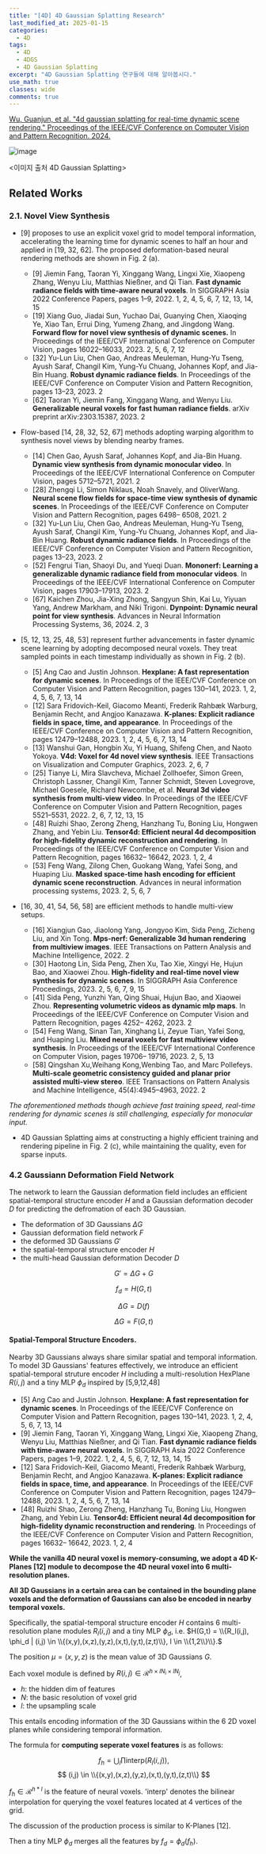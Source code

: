 ```yaml
---
title: "[4D] 4D Gaussian Splatting Research"
last_modified_at: 2025-01-15
categories:
  - 4D
tags:
  - 4D
  - 4DGS
  - 4D Gaussian Splatting
excerpt: "4D Gaussian Splatting 연구들에 대해 알아봅시다."
use_math: true
classes: wide
comments: true
---
```


[Wu, Guanjun, et al. "4d gaussian splatting for real-time dynamic scene rendering." Proceedings of the IEEE/CVF Conference on Computer Vision and Pattern Recognition. 2024.](https://guanjunwu.github.io/4dgs/)

![image](https://github.com/user-attachments/assets/1b849f6f-e254-4060-8be6-9d7023de590c)

<이미지 출처 4D Gaussian Splatting>

## Related Works

### 2.1. Novel View Synthesis

- [9] proposes to use an explicit voxel grid to model temporal information, accelerating the learning time for dynamic scenes to half an hour and applied in [19, 32, 62]. The proposed deformation-based neural rendering methods are shown in Fig. 2 (a).
  - [9] Jiemin Fang, Taoran Yi, Xinggang Wang, Lingxi Xie, Xiaopeng Zhang, Wenyu Liu, Matthias Nießner, and Qi Tian. **Fast dynamic radiance fields with time-aware neural voxels**. In SIGGRAPH Asia 2022 Conference Papers, pages 1–9, 2022. 1, 2, 4, 5, 6, 7, 12, 13, 14, 15
  - [19] Xiang Guo, Jiadai Sun, Yuchao Dai, Guanying Chen, Xiaoqing Ye, Xiao Tan, Errui Ding, Yumeng Zhang, and Jingdong Wang. **Forward flow for novel view synthesis of dynamic scenes.** In Proceedings of the IEEE/CVF International Conference on Computer Vision, pages 16022–16033, 2023. 2, 5, 6, 7, 12
  - [32] Yu-Lun Liu, Chen Gao, Andreas Meuleman, Hung-Yu Tseng, Ayush Saraf, Changil Kim, Yung-Yu Chuang, Johannes Kopf, and Jia-Bin Huang. **Robust dynamic radiance fields**. In Proceedings of the IEEE/CVF Conference on Computer Vision and Pattern Recognition, pages 13–23, 2023. 2
  - [62] Taoran Yi, Jiemin Fang, Xinggang Wang, and Wenyu Liu. **Generalizable neural voxels for fast human radiance fields**. arXiv preprint arXiv:2303.15387, 2023. 2

- Flow-based [14, 28, 32, 52, 67] methods adopting warping algorithm to synthesis novel views by blending nearby frames.
  - [14] Chen Gao, Ayush Saraf, Johannes Kopf, and Jia-Bin Huang. **Dynamic view synthesis from dynamic monocular video**. In Proceedings of the IEEE/CVF International Conference on Computer Vision, pages 5712–5721, 2021. 2
  - [28] Zhengqi Li, Simon Niklaus, Noah Snavely, and OliverWang. **Neural scene flow fields for space-time view synthesis of dynamic scenes**. In Proceedings of the IEEE/CVF Conference on Computer Vision and Pattern Recognition, pages 6498– 6508, 2021. 2
  - [32] Yu-Lun Liu, Chen Gao, Andreas Meuleman, Hung-Yu Tseng, Ayush Saraf, Changil Kim, Yung-Yu Chuang, Johannes Kopf, and Jia-Bin Huang. **Robust dynamic radiance fields**. In Proceedings of the IEEE/CVF Conference on Computer Vision and Pattern Recognition, pages 13–23, 2023. 2
  - [52] Fengrui Tian, Shaoyi Du, and Yueqi Duan. **Mononerf: Learning a generalizable dynamic radiance field from monocular videos**. In Proceedings of the IEEE/CVF International Conference on Computer Vision, pages 17903–17913, 2023. 2
  - [67] Kaichen Zhou, Jia-Xing Zhong, Sangyun Shin, Kai Lu, Yiyuan Yang, Andrew Markham, and Niki Trigoni. **Dynpoint: Dynamic neural point for view synthesis**. Advances in Neural Information Processing Systems, 36, 2024. 2, 3

- [5, 12, 13, 25, 48, 53] represent further advancements in faster dynamic scene learning by adopting decomposed neural voxels. They treat sampled points in each timestamp individually as shown in Fig. 2 (b).
  - [5] Ang Cao and Justin Johnson. **Hexplane: A fast representation for dynamic scenes**. In Proceedings of the IEEE/CVF Conference on Computer Vision and Pattern Recognition, pages 130–141, 2023. 1, 2, 4, 5, 6, 7, 13, 14
  - [12] Sara Fridovich-Keil, Giacomo Meanti, Frederik Rahbæk Warburg, Benjamin Recht, and Angjoo Kanazawa. **K-planes: Explicit radiance fields in space, time, and appearance**. In Proceedings of the IEEE/CVF Conference on Computer Vision and Pattern Recognition, pages 12479–12488, 2023. 1, 2, 4, 5, 6, 7, 13, 14
  - [13] Wanshui Gan, Hongbin Xu, Yi Huang, Shifeng Chen, and Naoto Yokoya. **V4d: Voxel for 4d novel view synthesis**. IEEE Transactions on Visualization and Computer Graphics, 2023. 2, 6, 7
  - [25] Tianye Li, Mira Slavcheva, Michael Zollhoefer, Simon Green, Christoph Lassner, Changil Kim, Tanner Schmidt, Steven Lovegrove, Michael Goesele, Richard Newcombe, et al. **Neural 3d video synthesis from multi-view video**. In Proceedings of the IEEE/CVF Conference on Computer Vision and Pattern Recognition, pages 5521–5531, 2022. 2, 6, 7, 12, 13, 15
  - [48] Ruizhi Shao, Zerong Zheng, Hanzhang Tu, Boning Liu, Hongwen Zhang, and Yebin Liu. **Tensor4d: Efficient neural 4d decomposition for high-fidelity dynamic reconstruction and rendering**. In Proceedings of the IEEE/CVF Conference on Computer Vision and Pattern Recognition, pages 16632– 16642, 2023. 1, 2, 4
  - [53] Feng Wang, Zilong Chen, Guokang Wang, Yafei Song, and Huaping Liu. **Masked space-time hash encoding for efficient dynamic scene reconstruction**. Advances in neural information processing systems, 2023. 2, 5, 6, 7

- [16, 30, 41, 54, 56, 58] are efficient methods to handle multi-view setups.
  - [16] Xiangjun Gao, Jiaolong Yang, Jongyoo Kim, Sida Peng, Zicheng Liu, and Xin Tong. **Mps-nerf: Generalizable 3d human rendering from multiview images**. IEEE Transactions on Pattern Analysis and Machine Intelligence, 2022. 2 
  - [30] Haotong Lin, Sida Peng, Zhen Xu, Tao Xie, Xingyi He, Hujun Bao, and Xiaowei Zhou. **High-fidelity and real-time novel view synthesis for dynamic scenes**. In SIGGRAPH Asia Conference Proceedings, 2023. 2, 5, 6, 7, 9, 15
  - [41] Sida Peng, Yunzhi Yan, Qing Shuai, Hujun Bao, and Xiaowei Zhou. **Representing volumetric videos as dynamic mlp maps**. In Proceedings of the IEEE/CVF Conference on Computer Vision and Pattern Recognition, pages 4252– 4262, 2023. 2
  - [54] Feng Wang, Sinan Tan, Xinghang Li, Zeyue Tian, Yafei Song, and Huaping Liu. **Mixed neural voxels for fast multiview video synthesis**. In Proceedings of the IEEE/CVF International Conference on Computer Vision, pages 19706– 19716, 2023. 2, 5, 13
  - [58] Qingshan Xu,Weihang Kong,Wenbing Tao, and Marc Pollefeys. **Multi-scale geometric consistency guided and planar prior assisted multi-view stereo**. IEEE Transactions on Pattern Analysis and Machine Intelligence, 45(4):4945–4963, 2022. 2

_The aforementioned methods though achieve fast training speed, real-time rendering for dynamic scenes is still challenging, especially for monocular input._

- 4D Gaussian Splatting aims at constructing a highly efficient training and rendering pipeline in Fig. 2 (c), while maintaining the quality, even for sparse inputs.

### 4.2 Gaussiann Deformation Field Network
The network to learn the Gaussian deformation field includes an efficient spatial-temporal structure encoder $H$ and a Gaussian deformation decoder $D$ for predicting the defromation of each 3D Gaussian.

- The deformation of 3D Gaussians $\Delta G$
- Gaussian deformation field network $F$
- the deformed 3D Gaussians $G'$
- the spatial-temporal structure encoder $H$
- the multi-head Gaussian deformation Decoder $D$

$$
G' = \Delta G + G 
$$

$$
f_d = H(G,t) 
$$

$$
\Delta G = D(f)
$$

$$
\Delta G = F(G,t)
$$

#### Spatial-Temporal Structure Encoders.
Nearby 3D Gaussians always share similar spatial and temporal information. To model 3D Gaussians' features effectively, we introduce an efficient spatial-temporal struture encoder $H$ including a multi-resolution HexPlane $R(i,j)$ and a tiny MLP $\phi_d$ inspired by [5,9,12,48]

- [5] Ang Cao and Justin Johnson. **Hexplane: A fast representation for dynamic scenes**. In Proceedings of the IEEE/CVF Conference on Computer Vision and Pattern Recognition, pages 130–141, 2023. 1, 2, 4, 5, 6, 7, 13, 14
- [9] Jiemin Fang, Taoran Yi, Xinggang Wang, Lingxi Xie, Xiaopeng Zhang, Wenyu Liu, Matthias Nießner, and Qi Tian. **Fast dynamic radiance fields with time-aware neural voxels**. In SIGGRAPH Asia 2022 Conference Papers, pages 1–9, 2022. 1, 2, 4, 5, 6, 7, 12, 13, 14, 15
- [12] Sara Fridovich-Keil, Giacomo Meanti, Frederik Rahbæk Warburg, Benjamin Recht, and Angjoo Kanazawa. **K-planes: Explicit radiance fields in space, time, and appearance**. In Proceedings of the IEEE/CVF Conference on Computer Vision and Pattern Recognition, pages 12479–12488, 2023. 1, 2, 4, 5, 6, 7, 13, 14
- [48] Ruizhi Shao, Zerong Zheng, Hanzhang Tu, Boning Liu, Hongwen Zhang, and Yebin Liu. **Tensor4d: Efficient neural 4d decomposition for high-fidelity dynamic reconstruction and rendering**. In Proceedings of the IEEE/CVF Conference on Computer Vision and Pattern Recognition, pages 16632– 16642, 2023. 1, 2, 4

**While the vanilla 4D neural voxel is memory-consuming, we adopt a 4D K-Planes [12] module to decompose the 4D neural voxel into 6 multi-resolution planes.**

**All 3D Gaussians in a certain area can be contained in the bounding plane voxels and the deformation of Gaussians can also be encoded in nearby temporal voxels.**

Specifically, the spatial-temporal structure encoder $H$ contains 6 multi-resolution plane modules $R_l(i,j)$ and a tiny MLP $\phi_d$, i.e. $H(G,t) = \\{R_l(i,j), \phi_d | (i,j) \in \\{(x,y),(x,z),(y,z),(x,t),(y,t),(z,t)\\}, l \in \\{1,2\\}\\}.$

The position $\mu = (x,y,z)$ is the mean value of 3D Gaussians $G$.

Each voxel module is defined by $R(i,j) \in \mathcal{R}^{h \times lN_i \times lN_j}$,

- $h$: the hidden dim of features
- $N$: the basic resolution of voxel grid
- $l$: the upsampling scale

This entails encoding information of the 3D Gaussians within the 6 2D voxel planes while considering temporal information.

The formula for **computing seperate voxel features** is as follows:

$$
f_h = \bigcup_l \prod \text{interp}(R_l(i,j)), 
$$
$$
(i,j) \in \\{(x,y),(x,z),(y,z),(x,t),(y,t),(z,t)\\}
$$

$f_h \in \mathcal{R}^{h * l}$ is the feature of neural voxels. 'interp' denotes the bilinear interpolation for querying the voxel features located at 4 vertices of the grid.

The discussion of the production process is similar to K-Planes [12].

Then a tiny MLP $\phi_d$ merges all the features by $f_d = \phi_d(f_h)$.


